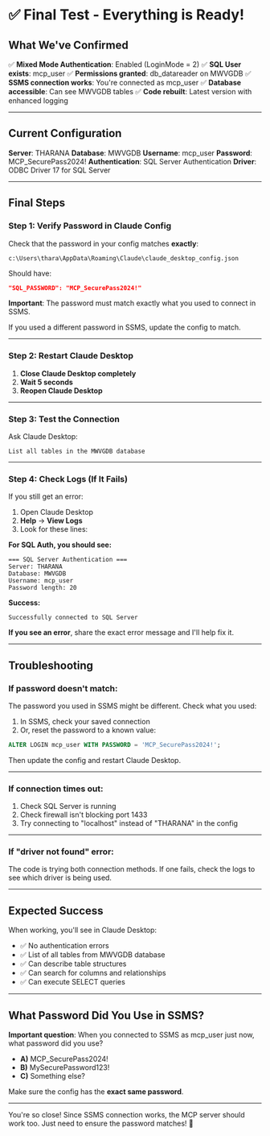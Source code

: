 # ✅ Final Test - Everything is Ready!

## What We've Confirmed

✅ **Mixed Mode Authentication**: Enabled (LoginMode = 2)
✅ **SQL User exists**: mcp_user
✅ **Permissions granted**: db_datareader on MWVGDB
✅ **SSMS connection works**: You're connected as mcp_user
✅ **Database accessible**: Can see MWVGDB tables
✅ **Code rebuilt**: Latest version with enhanced logging

---

## Current Configuration

**Server**: THARANA
**Database**: MWVGDB
**Username**: mcp_user
**Password**: MCP_SecurePass2024!
**Authentication**: SQL Server Authentication
**Driver**: ODBC Driver 17 for SQL Server

---

## Final Steps

### Step 1: Verify Password in Claude Config

Check that the password in your config matches **exactly**:

`c:\Users\thara\AppData\Roaming\Claude\claude_desktop_config.json`

Should have:
```json
"SQL_PASSWORD": "MCP_SecurePass2024!"
```

**Important**: The password must match exactly what you used to connect in SSMS.

If you used a different password in SSMS, update the config to match.

---

### Step 2: Restart Claude Desktop

1. **Close Claude Desktop completely**
2. **Wait 5 seconds**
3. **Reopen Claude Desktop**

---

### Step 3: Test the Connection

Ask Claude Desktop:
```
List all tables in the MWVGDB database
```

---

### Step 4: Check Logs (If It Fails)

If you still get an error:

1. Open Claude Desktop
2. **Help** → **View Logs**
3. Look for these lines:

**For SQL Auth, you should see:**
```
=== SQL Server Authentication ===
Server: THARANA
Database: MWVGDB
Username: mcp_user
Password length: 20
```

**Success:**
```
Successfully connected to SQL Server
```

**If you see an error**, share the exact error message and I'll help fix it.

---

## Troubleshooting

### If password doesn't match:

The password you used in SSMS might be different. Check what you used:

1. In SSMS, check your saved connection
2. Or, reset the password to a known value:

```sql
ALTER LOGIN mcp_user WITH PASSWORD = 'MCP_SecurePass2024!';
```

Then update the config and restart Claude Desktop.

---

### If connection times out:

1. Check SQL Server is running
2. Check firewall isn't blocking port 1433
3. Try connecting to "localhost" instead of "THARANA" in the config

---

### If "driver not found" error:

The code is trying both connection methods. If one fails, check the logs to see which driver is being used.

---

## Expected Success

When working, you'll see in Claude Desktop:
- ✅ No authentication errors
- ✅ List of all tables from MWVGDB database
- ✅ Can describe table structures
- ✅ Can search for columns and relationships
- ✅ Can execute SELECT queries

---

## What Password Did You Use in SSMS?

**Important question**: When you connected to SSMS as mcp_user just now, what password did you use?

- **A)** MCP_SecurePass2024!
- **B)** MySecurePassword123!
- **C)** Something else?

Make sure the config has the **exact same password**.

---

You're so close! Since SSMS connection works, the MCP server should work too. Just need to ensure the password matches! 🚀

